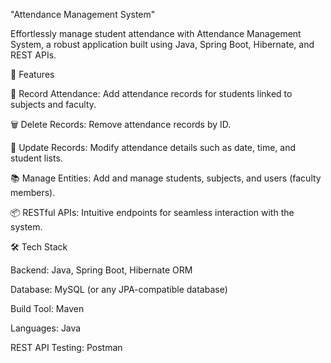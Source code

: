 "Attendance Management System"


Effortlessly manage student attendance with Attendance Management System, a robust application built using Java, Spring Boot, Hibernate, and REST APIs.


🚀 Features


📝 Record Attendance: Add attendance records for students linked to subjects and faculty.


🗑️ Delete Records: Remove attendance records by ID.


🔄 Update Records: Modify attendance details such as date, time, and student lists.


📚 Manage Entities: Add and manage students, subjects, and users (faculty members).


📦 RESTful APIs: Intuitive endpoints for seamless interaction with the system.


🛠️ Tech Stack


Backend: Java, Spring Boot, Hibernate ORM


Database: MySQL (or any JPA-compatible database)


Build Tool: Maven


Languages: Java


REST API Testing: Postman
